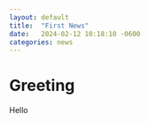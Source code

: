 ```yaml
---
layout: default
title:  "First News"
date:   2024-02-12 10:18:10 -0600
categories: news
---
```

<h1 class="uw-mini-bar">Greeting</h1>

Hello